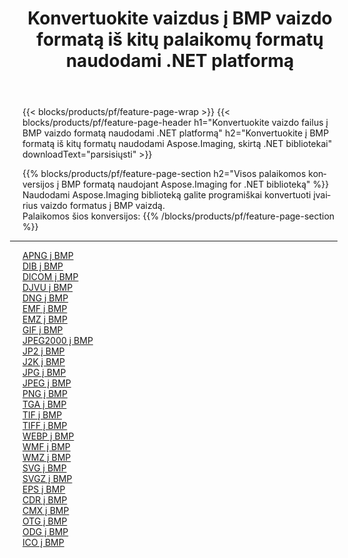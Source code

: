 ﻿---
title: Konvertuokite vaizdus į BMP vaizdo formatą iš kitų palaikomų formatų naudodami .NET platformą 
weight: 3920
url: /lt/net/conversion/to/bmp 
lang: lt
langdirlevel: 2
locales: zh-hans,ja,it,ru,de,es,fr,nl,id,lt,pl,pt,vi,tr,ko,zh-hant,ar,hi,th,sv,cs,uk,he
description: Naudojant Aspose.Imaging, skirta .NET bibliotekai, lengva konvertuoti į BMP iš kitų palaikomų vaizdo formatų
---

{{< blocks/products/pf/feature-page-wrap >}}
{{< blocks/products/pf/feature-page-header h1="Konvertuokite vaizdo failus į BMP vaizdo formatą naudodami .NET platformą" h2="Konvertuokite į BMP formatą iš kitų formatų naudodami Aspose.Imaging, skirtą .NET bibliotekai" downloadText="parsisiųsti" >}}


{{% blocks/products/pf/feature-page-section  h2="Visos palaikomos konversijos į BMP formatą naudojant Aspose.Imaging for .NET biblioteką" %}}
Naudodami Aspose.Imaging biblioteką galite programiškai konvertuoti įvairius vaizdo formatus į BMP vaizdą.
<br/>
Palaikomos šios konversijos:
{{% /blocks/products/pf/feature-page-section %}}
<div class="container-fluid productfamilypage bg-gray">
    <div class="convertypes bg-gray agp-content section">
        <div class="container">
		<hr style="margin-left:-20px;"/>
		<div class="row other-converters">
		    <div class='col-md-2 other-converter remove-lp remove-rp'><a href="/imaging/lt/net/conversion/apng-to-bmp" >APNG į BMP</a></div>
<div class='col-md-2 other-converter remove-lp remove-rp'><a href="/imaging/lt/net/conversion/dib-to-bmp" >DIB į BMP</a></div>
<div class='col-md-2 other-converter remove-lp remove-rp'><a href="/imaging/lt/net/conversion/dicom-to-bmp" >DICOM į BMP</a></div>
<div class='col-md-2 other-converter remove-lp remove-rp'><a href="/imaging/lt/net/conversion/djvu-to-bmp" >DJVU į BMP</a></div>
<div class='col-md-2 other-converter remove-lp remove-rp'><a href="/imaging/lt/net/conversion/dng-to-bmp" >DNG į BMP</a></div>
<div class='col-md-2 other-converter remove-lp remove-rp'><a href="/imaging/lt/net/conversion/emf-to-bmp" >EMF į BMP</a></div>
<div class='col-md-2 other-converter remove-lp remove-rp'><a href="/imaging/lt/net/conversion/emz-to-bmp" >EMZ į BMP</a></div>
<div class='col-md-2 other-converter remove-lp remove-rp'><a href="/imaging/lt/net/conversion/gif-to-bmp" >GIF į BMP</a></div>
<div class='col-md-2 other-converter remove-lp remove-rp'><a href="/imaging/lt/net/conversion/jpeg2000-to-bmp" >JPEG2000 į BMP</a></div>
<div class='col-md-2 other-converter remove-lp remove-rp'><a href="/imaging/lt/net/conversion/jp2-to-bmp" >JP2 į BMP</a></div>
<div class='col-md-2 other-converter remove-lp remove-rp'><a href="/imaging/lt/net/conversion/j2k-to-bmp" >J2K į BMP</a></div>
<div class='col-md-2 other-converter remove-lp remove-rp'><a href="/imaging/lt/net/conversion/jpg-to-bmp" >JPG į BMP</a></div>
<div class='col-md-2 other-converter remove-lp remove-rp'><a href="/imaging/lt/net/conversion/jpeg-to-bmp" >JPEG į BMP</a></div>
<div class='col-md-2 other-converter remove-lp remove-rp'><a href="/imaging/lt/net/conversion/png-to-bmp" >PNG į BMP</a></div>
<div class='col-md-2 other-converter remove-lp remove-rp'><a href="/imaging/lt/net/conversion/tga-to-bmp" >TGA į BMP</a></div>
<div class='col-md-2 other-converter remove-lp remove-rp'><a href="/imaging/lt/net/conversion/tif-to-bmp" >TIF į BMP</a></div>
<div class='col-md-2 other-converter remove-lp remove-rp'><a href="/imaging/lt/net/conversion/tiff-to-bmp" >TIFF į BMP</a></div>
<div class='col-md-2 other-converter remove-lp remove-rp'><a href="/imaging/lt/net/conversion/webp-to-bmp" >WEBP į BMP</a></div>
<div class='col-md-2 other-converter remove-lp remove-rp'><a href="/imaging/lt/net/conversion/wmf-to-bmp" >WMF į BMP</a></div>
<div class='col-md-2 other-converter remove-lp remove-rp'><a href="/imaging/lt/net/conversion/wmz-to-bmp" >WMZ į BMP</a></div>
<div class='col-md-2 other-converter remove-lp remove-rp'><a href="/imaging/lt/net/conversion/svg-to-bmp" >SVG į BMP</a></div>
<div class='col-md-2 other-converter remove-lp remove-rp'><a href="/imaging/lt/net/conversion/svgz-to-bmp" >SVGZ į BMP</a></div>
<div class='col-md-2 other-converter remove-lp remove-rp'><a href="/imaging/lt/net/conversion/eps-to-bmp" >EPS į BMP</a></div>
<div class='col-md-2 other-converter remove-lp remove-rp'><a href="/imaging/lt/net/conversion/cdr-to-bmp" >CDR į BMP</a></div>
<div class='col-md-2 other-converter remove-lp remove-rp'><a href="/imaging/lt/net/conversion/cmx-to-bmp" >CMX į BMP</a></div>
<div class='col-md-2 other-converter remove-lp remove-rp'><a href="/imaging/lt/net/conversion/otg-to-bmp" >OTG į BMP</a></div>
<div class='col-md-2 other-converter remove-lp remove-rp'><a href="/imaging/lt/net/conversion/odg-to-bmp" >ODG į BMP</a></div>
<div class='col-md-2 other-converter remove-lp remove-rp'><a href="/imaging/lt/net/conversion/ico-to-bmp" >ICO į BMP</a></div>
                </div>
        </div>
    </div>
</div>
<br/>

